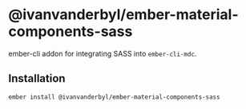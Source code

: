 @ivanvanderbyl/ember-material-components-sass
===================

ember-cli addon for integrating SASS into `ember-cli-mdc`.

Installation
------------------------------------------------------------------------------

    ember install @ivanvanderbyl/ember-material-components-sass

